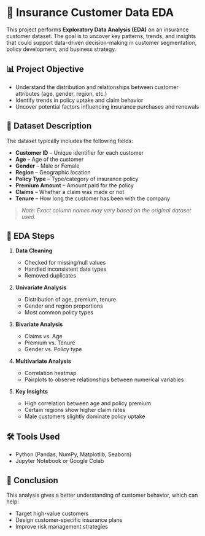 
# 🧾 Insurance Customer Data EDA

This project performs **Exploratory Data Analysis (EDA)** on an insurance customer dataset. The goal is to uncover key patterns, trends, and insights that could support data-driven decision-making in customer segmentation, policy development, and business strategy.

## 📊 Project Objective

- Understand the distribution and relationships between customer attributes (age, gender, region, etc.)
- Identify trends in policy uptake and claim behavior
- Uncover potential factors influencing insurance purchases and renewals

## 📁 Dataset Description

The dataset typically includes the following fields:

- **Customer ID** – Unique identifier for each customer
- **Age** – Age of the customer
- **Gender** – Male or Female
- **Region** – Geographic location
- **Policy Type** – Type/category of insurance policy
- **Premium Amount** – Amount paid for the policy
- **Claims** – Whether a claim was made or not
- **Tenure** – How long the customer has been with the company

> *Note: Exact column names may vary based on the original dataset used.*

## 🧪 EDA Steps

1. **Data Cleaning**
   - Checked for missing/null values
   - Handled inconsistent data types
   - Removed duplicates

2. **Univariate Analysis**
   - Distribution of age, premium, tenure
   - Gender and region proportions
   - Most common policy types

3. **Bivariate Analysis**
   - Claims vs. Age
   - Premium vs. Tenure
   - Gender vs. Policy type

4. **Multivariate Analysis**
   - Correlation heatmap
   - Pairplots to observe relationships between numerical variables

5. **Key Insights**
   - High correlation between age and policy premium
   - Certain regions show higher claim rates
   - Male customers slightly dominate policy uptake

## 🛠 Tools Used

- Python (Pandas, NumPy, Matplotlib, Seaborn)
- Jupyter Notebook or Google Colab

## 📌 Conclusion

This analysis gives a better understanding of customer behavior, which can help:

- Target high-value customers
- Design customer-specific insurance plans
- Improve risk management strategies
